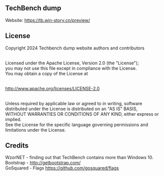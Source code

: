 TechBench dump
--------------

Website: https://tb.win-story.cn/preview/<br>


License
-------
Copyright 2024 Techbench dump website authors and contributors<br><br>

Licensed under the Apache License, Version 2.0 (the "License");<br>
you may not use this file except in compliance with the License.<br>
You may obtain a copy of the License at<br><br>

http://www.apache.org/licenses/LICENSE-2.0<br><br>

Unless required by applicable law or agreed to in writing, software<br>
distributed under the License is distributed on an "AS IS" BASIS,<br>
WITHOUT WARRANTIES OR CONDITIONS OF ANY KIND, either express or implied.<br>
See the License for the specific language governing permissions and<br>
limitations under the License.<br>

Credits
-------
WzorNET - finding out that TechBench contains more than Windows 10.<br>
Bootstrap - http://getbootstrap.com/<br>
GoSquared - Flags https://github.com/gosquared/flags
